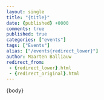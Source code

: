 ```yaml
---
layout: single
title: "{title}"
date: {published} +0000
comments: true
published: true
categories: ["events"]
tags: ["Events"]
alias: ["/events{redirect_lower}"]
author: Maarten Balliauw
redirect_from:
 - {redirect_lower}.html
 - {redirect_original}.html
---
```


{body}
